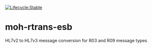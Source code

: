 [![Lifecycle:Stable](https://img.shields.io/badge/Lifecycle-Stable-97ca00)](<Redirect-URL>)
# moh-rtrans-esb
HL7v2 to HL7v3 message conversion for R03 and R09 message types
